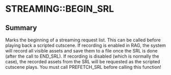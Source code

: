 # STREAMING::BEGIN_SRL

## Summary
Marks the beginning of a streaming request list. This can be called before playing back a scripted cutscene.
If recording is enabled in RAG, the system will record all visible assets and save them to a file once the
SRL is done (after the call to END_SRL).
If recording is disabled (which is normally the case), the recorded assets from the SRL will be requested
as the scripted cutscene plays.
You must call PREFETCH_SRL before calling this function!